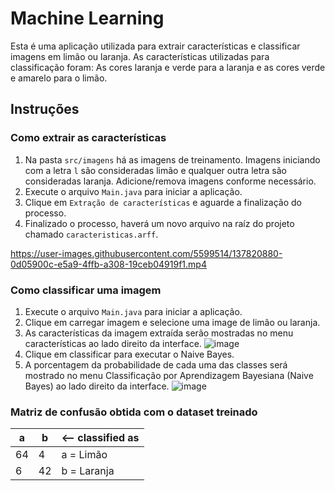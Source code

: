 # Machine Learning

Esta é uma aplicação utilizada para extrair características e classificar imagens em limão ou laranja. As características utilizadas para classificação foram: As cores laranja e verde para a laranja e as cores verde e amarelo para o limão.

## Instruções

### Como extrair as características

1. Na pasta `src/imagens` há as imagens de treinamento. Imagens iniciando com a letra `l` são consideradas limão e qualquer outra letra são consideradas laranja. Adicione/remova imagens conforme necessário.
2. Execute o arquivo `Main.java` para iniciar a aplicação.
3. Clique em `Extração de características` e aguarde a finalização do processo.
4. Finalizado o processo, haverá um novo arquivo na raíz do projeto chamado `caracteristicas.arff`.

https://user-images.githubusercontent.com/5599514/137820880-0d05900c-e5a9-4ffb-a308-19ceb04919f1.mp4

### Como classificar uma imagem

1. Execute o arquivo `Main.java` para iniciar a aplicação.
2. Clique em carregar imagem e selecione uma image de limão ou laranja.
3. As características da imagem extraída serão mostradas no menu características ao lado direito da interface.
![image](https://user-images.githubusercontent.com/5599514/137821073-0dc5a3c3-feae-4a3e-980e-d5091e01ebb7.png)
4. Clique em classificar para executar o Naive Bayes.
5. A porcentagem da probabilidade de cada uma das classes será mostrado no menu Classificação por Aprendizagem Bayesiana (Naive Bayes) ao lado direito da interface.
![image](https://user-images.githubusercontent.com/5599514/137821112-04699d4b-c2cd-434b-a3e5-7950d12bbbc8.png)

### Matriz de confusão obtida com o dataset treinado

| a  | b  | <-- classified as |
|----|----|-------------------|
| 64 | 4  | a = Limão         |
| 6  | 42 | b = Laranja       |
